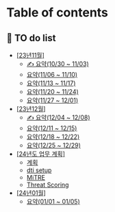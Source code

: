 # Table of contents

## 🏁 TO do list

* [\[23년11월\]](README.md)
  * [✍ 요약(10/30 \~ 11/03)](to-do-list/23-11/10-30-11-03.md)
  * [요약(11/06 \~ 11/10)](to-do-list/23-11/11-06-11-10.md)
  * [요약(11/13 \~ 11/17)](to-do-list/23-11/11-13-11-17.md)
  * [요약(11/20 \~ 11/24)](to-do-list/23-11/11-20-11-24.md)
  * [요약(11/27 \~ 12/01)](to-do-list/23-11/11-27-12-01.md)
* [\[23년12월\]](to-do-list/23-12/README.md)
  * [✍ 요약(12/04 \~ 12/08)](to-do-list/23-12/12-04-12-08.md)
  * [요약(12/11 \~ 12/15)](to-do-list/23-12/12-11-12-15.md)
  * [요약(12/18 \~ 12/22)](to-do-list/23-12/12-18-12-22.md)
  * [요약(12/25 \~ 12/29)](to-do-list/23-12/12-25-12-29.md)
* [\[24년도 업무 계획\]](to-do-list/24/README.md)
  * [계획](to-do-list/24년도plan/24-plan01.md)
  * [dti setup](to-do-list/24년도plan/dti\_setup.md)
  * [MiTRE](to-do-list/24년도plan/MITRE01.md)
  * [Threat Scoring](to-do-list/24/threat-scoring.md)
* [\[24년01월\]](to-do-list/24-01/README.md)
  * [요약(01/01 \~ 01/05)](to-do-list/24-01/01-01-01-05.md)
